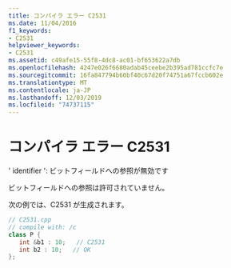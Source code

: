 ```yaml
---
title: コンパイラ エラー C2531
ms.date: 11/04/2016
f1_keywords:
- C2531
helpviewer_keywords:
- C2531
ms.assetid: c49afe15-55f8-4dc8-ac01-bf653622a7db
ms.openlocfilehash: 4247e026f6680adab45ceebe2b395ad781ccfc7e
ms.sourcegitcommit: 16fa847794b60bf40c67d20f74751a67fccb602e
ms.translationtype: MT
ms.contentlocale: ja-JP
ms.lasthandoff: 12/03/2019
ms.locfileid: "74737115"
---
```

# <a name="compiler-error-c2531"></a>コンパイラ エラー C2531

' identifier ': ビットフィールドへの参照が無効です

ビットフィールドへの参照は許可されていません。

次の例では、C2531 が生成されます。

```cpp
// C2531.cpp
// compile with: /c
class P {
   int &b1 : 10;   // C2531
   int b2 : 10;   // OK
};
```
